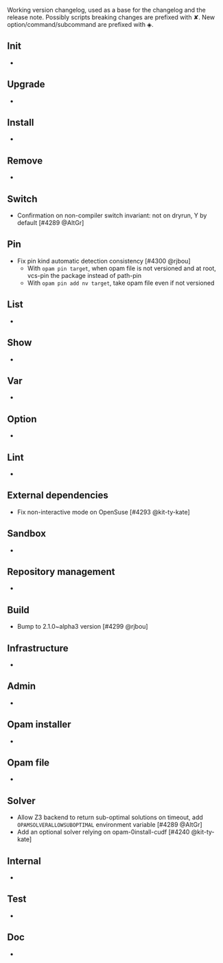 Working version changelog, used as a base for the changelog and the release
note.
Possibly scripts breaking changes are prefixed with ✘.
New option/command/subcommand are prefixed with ◈.

## Init
  *

## Upgrade
  *

## Install
  *

## Remove
  *

## Switch
  * Confirmation on non-compiler switch invariant: not on dryrun, Y by default [#4289 @AltGr]

## Pin
  * Fix pin kind automatic detection consistency [#4300 @rjbou]
    * With `opam pin target`, when opam file is not versioned and at root, vcs-pin the package instead of path-pin
    * With `opam pin add nv target`, take opam file even if not versioned

## List
  *

## Show
  *

## Var
  *

## Option
  *

## Lint
  *

## External dependencies
  * Fix non-interactive mode on OpenSuse [#4293 @kit-ty-kate]

## Sandbox
  *

## Repository management
  *

## Build
  * Bump to 2.1.0~alpha3 version [#4299 @rjbou]

## Infrastructure
  *

## Admin
  *

## Opam installer
  *

## Opam file
  *

## Solver
  * Allow Z3 backend to return sub-optimal solutions on timeout, add `OPAMSOLVERALLOWSUBOPTIMAL` environment variable [#4289 @AltGr]
  * Add an optional solver relying on opam-0install-cudf [#4240 @kit-ty-kate]

## Internal
  *

## Test
  *

## Doc
  *
